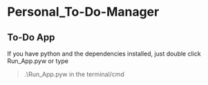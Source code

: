 # Personal_To-Do-Manager
## To-Do App

If you have python and the dependencies installed, just double click Run_App.pyw
or type 

>.\Run_App.pyw in the terminal/cmd